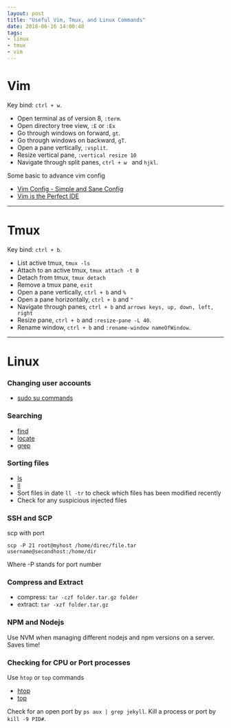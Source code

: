 ```yaml
---
layout: post
title: "Useful Vim, Tmux, and Linux Commands"
date: 2018-06-16 14:00:48
tags:
- linux
- tmux
- vim
---
```


# Vim

Key bind: `ctrl + w`.

- Open terminal as of version 8, `:term`.
- Open directory tree view, `:E` or `:Ex`
- Go through windows on forward, `gt`.
- Go through windows on backward, `gT`.
- Open a pane vertically, `:vsplit`.
- Resize vertical pane, `:vertical resize 10`
- Navigate through split panes, `ctrl + w ` and `hjkl`.

Some basic to advance vim config

- [Vim Config - Simple and Sane Config](http://vimconfig.com/)
- [Vim is the Perfect IDE](https://dev.to/allanmacgregor/vim-is-the-perfect-ide-e80)

-----

# Tmux

Key bind: `ctrl + b`.

- List active tmux, `tmux -ls`
- Attach to an active tmux, `tmux attach -t 0`
- Detach from tmux, `tmux detach`
- Remove a tmux pane, `exit`
- Open a pane vertically, `ctrl + b` and `%`
- Open a pane horizontally, `ctrl + b` and `"`
- Navigate through panes, `ctrl + b` and `arrows keys, up, down, left, right`
- Resize pane, `ctrl + b` and `:resize-pane -L 40`.
- Rename window, `ctrl + b` and `:rename-window nameOfWindow`.

-----

# Linux

### Changing user accounts

- [sudo su commands](https://help.ubuntu.com/community/RootSudo)

### Searching

- [find](https://help.ubuntu.com/community/find)
- [locate]()
- [grep](https://help.ubuntu.com/community/grep)

### Sorting files

- [ls]()
- [ll]()
- Sort files in date `ll -tr` to check which files has been modified recently
- Check for any suspicious injected files

### SSH and SCP

scp with port

`scp -P 21 root@myhost /home/direc/file.tar username@secondhost:/home/dir`

Where -P stands for port number

### Compress and Extract

- compress: `tar -czf folder.tar.gz folder`
- extract: `tar -xzf folder.tar.gz`

### NPM and Nodejs

Use NVM when managing different nodejs and npm versions on a server. Saves time!

### Checking for CPU or Port processes

Use `htop` or `top` commands

- [htop]()
- [top]()

Check for an open port by `ps aux | grep jekyll`.
Kill a process or port by `kill -9 PID#`.
